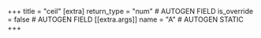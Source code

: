 +++
title = "ceil"
[extra]
return_type = "num" # AUTOGEN FIELD
is_override = false # AUTOGEN FIELD
[[extra.args]]
name = "A" # AUTOGEN STATIC
+++